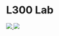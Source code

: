 # L300 Lab

<a href="https://portal.azure.com/#create/Microsoft.Template/uri/https%3A%2F%2Fraw.githubusercontent.com%2FWelasco%2FL300Config%2Fmaster%2FL300Config-main-template.json" target="_blank">
    <img src="http://azuredeploy.net/deploybutton.png"/>
</a>
<a href="http://armviz.io/#/?load=https%3A%2F%2Fraw.githubusercontent.com%2FWelasco%2FL300Config%2Fmaster%2FL300Config-main-template.json" target="_blank">
    <img src="http://armviz.io/visualizebutton.png"/>
</a>